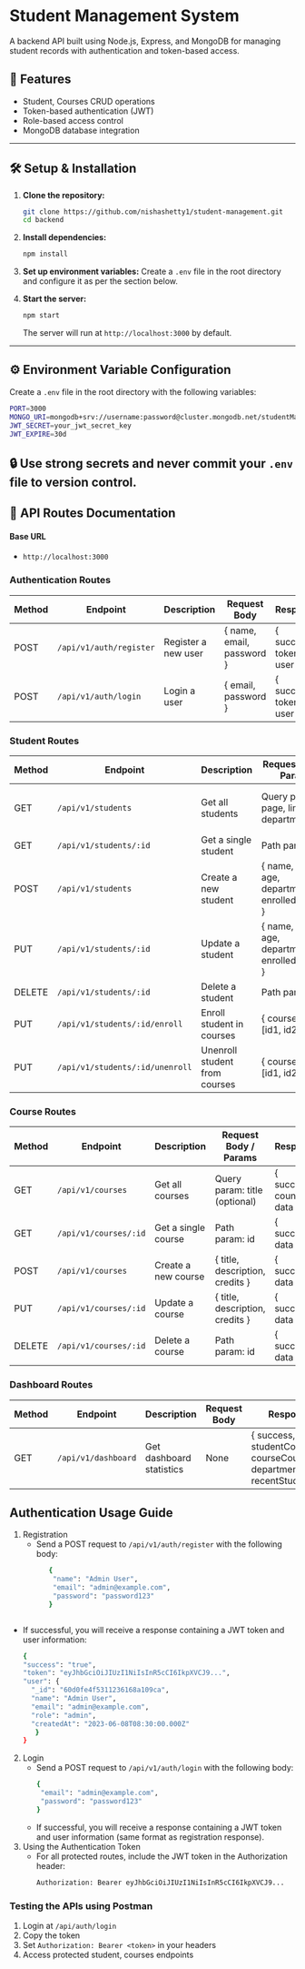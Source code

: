 # Student Management System

A backend API built using Node.js, Express, and MongoDB for managing student records with authentication and token-based access.

## 🚀 Features

- Student, Courses CRUD operations  
- Token-based authentication (JWT)  
- Role-based access control  
- MongoDB database integration

---

## 🛠️ Setup & Installation

1. **Clone the repository:**

   ```bash
   git clone https://github.com/nishashetty1/student-management.git
   cd backend
   ```
2. **Install dependencies:**

   ```bash
   npm install
   ```
3. **Set up environment variables:**
   Create a `.env` file in the root directory and configure it as per the section below.
4. **Start the server:**
   ```bash
   npm start
   ```
   The server will run at `http://localhost:3000` by default.

---

## ⚙️ Environment Variable Configuration
Create a `.env` file in the root directory with the following variables:
```bash
PORT=3000
MONGO_URI=mongodb+srv://username:password@cluster.mongodb.net/studentManagement?retryWrites=true&w=majority
JWT_SECRET=your_jwt_secret_key
JWT_EXPIRE=30d
```
🔒 Use strong secrets and never commit your `.env` file to version control.
---

## 📡 API Routes Documentation

#### Base URL
- `http://localhost:3000`
  
### Authentication Routes
| Method | Endpoint                | Description         | Request Body                    | Response                        |
|--------|-------------------------|---------------------|---------------------------------|---------------------------------|
| POST   | `/api/v1/auth/register` | Register a new user | { name, email, password }       | { success, token, user }        |
| POST   | `/api/v1/auth/login `   | Login a user        | { email, password }             | { success, token, user }        |

### Student Routes
| Method | Endpoint                           | Description                    | Request Body / Params                                       | Response                        |
|--------|------------------------------------|--------------------------------|-------------------------------------------------------------|----------------------------------|
| GET    | `/api/v1/students`                 | Get all students               | Query params: page, limit, department                        | { success, count, pagination, data } |
| GET    | `/api/v1/students/:id`             | Get a single student           | Path param: id                                               | { success, data }              |
| POST   | `/api/v1/students`                 | Create a new student           | { name, email, age, department, enrolledCourses }            | { success, data }              |
| PUT    | `/api/v1/students/:id`             | Update a student               | { name, email, age, department, enrolledCourses }            | { success, data }              |
| DELETE | `/api/v1/students/:id`             | Delete a student               | Path param: id                                               | { success, data }              |
| PUT    | `/api/v1/students/:id/enroll`      | Enroll student in courses      | { courseIds: [id1, id2, ...] }                               | { success, data }              |
| PUT    | `/api/v1/students/:id/unenroll`    | Unenroll student from courses  | { courseIds: [id1, id2, ...] }                               | { success, data }              |

### Course Routes
| Method | Endpoint               | Description           | Request Body / Params                   | Response                  |
|--------|------------------------|-----------------------|------------------------------------------|---------------------------|
| GET    | `/api/v1/courses`      | Get all courses       | Query param: title (optional)           | { success, count, data }  |
| GET    | `/api/v1/courses/:id`  | Get a single course   | Path param: id                           | { success, data }         |
| POST   | `/api/v1/courses`      | Create a new course   | { title, description, credits }          | { success, data }         |
| PUT    | `/api/v1/courses/:id`  | Update a course       | { title, description, credits }          | { success, data }         |
| DELETE | `/api/v1/courses/:id`  | Delete a course       | Path param: id                           | { success, data }         |

### Dashboard Routes
| Method | Endpoint         | Description             | Request Body | Response                                                                  |
|--------|------------------|-------------------------|--------------|---------------------------------------------------------------------------|
| GET    | `/api/v1/dashboard`| Get dashboard statistics| None         | { success, data: { studentCount, courseCount, departmentCount, recentStudents } } |


## Authentication Usage Guide

1. Registration
   - Send a POST request to `/api/v1/auth/register` with the following body:
     ```bash
        {
         "name": "Admin User",
         "email": "admin@example.com",
         "password": "password123"
        }
    ```
  - If successful, you will receive a response containing a JWT token and user information:
    ```bash
    {
    "success": "true",
    "token": "eyJhbGciOiJIUzI1NiIsInR5cCI6IkpXVCJ9...",
    "user": {
      "_id": "60d0fe4f5311236168a109ca",
      "name": "Admin User",
      "email": "admin@example.com",
      "role": "admin",
      "createdAt": "2023-06-08T08:30:00.000Z"
       }
    }
    ```
2. Login
   - Send a POST request to `/api/v1/auth/login` with the following body:
     ```bash
     {
      "email": "admin@example.com",
      "password": "password123"
     }
     ```
   - If successful, you will receive a response containing a JWT token and user information (same format as registration response).
3. Using the Authentication Token
   - For all protected routes, include the JWT token in the Authorization header:
     ```bash
     Authorization: Bearer eyJhbGciOiJIUzI1NiIsInR5cCI6IkpXVCJ9...
     ```

### Testing the APIs using Postman
1. Login at `/api/auth/login`
2. Copy the token
3. Set `Authorization: Bearer <token>` in your headers
4. Access protected student, courses endpoints

